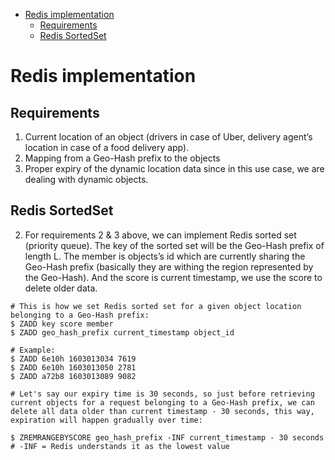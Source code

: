 - [Redis implementation](#redis-implementation)
  - [Requirements](#requirements)
  - [Redis SortedSet](#redis-sortedset)

# Redis implementation
## Requirements
1. Current location of an object (drivers in case of Uber, delivery agent’s location in case of a food delivery app).
2. Mapping from a Geo-Hash prefix to the objects
3. Proper expiry of the dynamic location data since in this use case, we are dealing with dynamic objects.

## Redis SortedSet
2. For requirements 2 & 3 above, we can implement Redis sorted set (priority queue). The key of the sorted set will be the Geo-Hash prefix of length L. The member is objects’s id which are currently sharing the Geo-Hash prefix (basically they are withing the region represented by the Geo-Hash). And the score is current timestamp, we use the score to delete older data.

```shell
# This is how we set Redis sorted set for a given object location belonging to a Geo-Hash prefix:
$ ZADD key score member
$ ZADD geo_hash_prefix current_timestamp object_id

# Example:
$ ZADD 6e10h 1603013034 7619
$ ZADD 6e10h 1603013050 2781
$ ZADD a72b8 1603013089 9082

# Let's say our expiry time is 30 seconds, so just before retrieving current objects for a request belonging to a Geo-Hash prefix, we can delete all data older than current timestamp - 30 seconds, this way, expiration will happen gradually over time:

$ ZREMRANGEBYSCORE geo_hash_prefix -INF current_timestamp - 30 seconds
# -INF = Redis understands it as the lowest value
```
